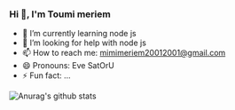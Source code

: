 ### Hi 👋, I'm Toumi meriem


- 🌱 I’m currently learning node js
- 🤔 I’m looking for help with node js
- 📫 How to reach me: mimimeriem20012001@gmail.com
- 😄 Pronouns: Eve SatOrU 
- ⚡ Fun fact: ...

![Anurag's github stats](https://github-readme-stats.vercel.app/api?username=meriemtoumi&theme=radical)
